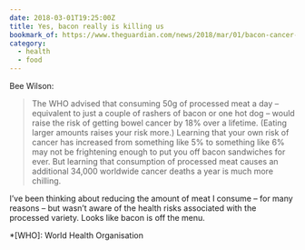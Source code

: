 ```yaml
---
date: 2018-03-01T19:25:00Z
title: Yes, bacon really is killing us
bookmark_of: https://www.theguardian.com/news/2018/mar/01/bacon-cancer-processed-meats-nitrates-nitrites-sausages
category:
  - health
  - food
---
```


Bee Wilson:

> The WHO advised that consuming 50g of processed meat a day – equivalent to just a couple of rashers of bacon or one hot dog – would raise the risk of getting bowel cancer by 18% over a lifetime. (Eating larger amounts raises your risk more.) Learning that your own risk of cancer has increased from something like 5% to something like 6% may not be frightening enough to put you off bacon sandwiches for ever. But learning that consumption of processed meat causes an additional 34,000 worldwide cancer deaths a year is much more chilling.

I’ve been thinking about reducing the amount of meat I consume – for many reasons – but wasn’t aware of the health risks associated with the processed variety. Looks like bacon is off the menu.

*[WHO]: World Health Organisation
